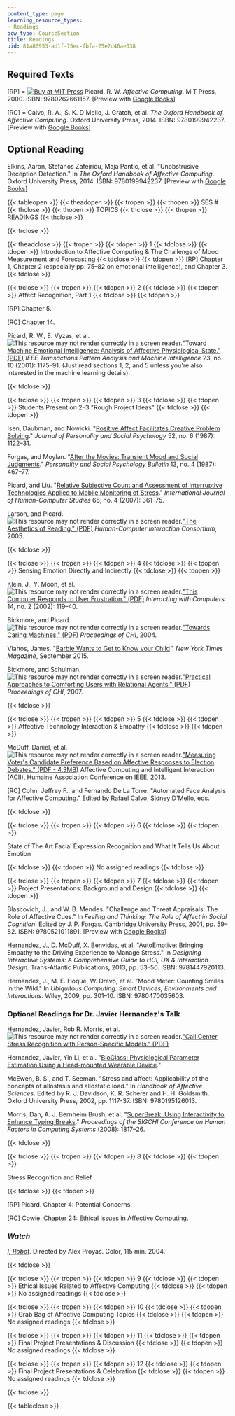 ```yaml
---
content_type: page
learning_resource_types:
- Readings
ocw_type: CourseSection
title: Readings
uid: 81a86953-ad1f-75ec-fbfa-25e2d46ae338
---
```


Required Texts
--------------

\[RP\] = [![Buy at MIT Press](/images/mp_logo.gif)](https://mitpress.mit.edu/9780262661157) Picard, R. W. _Affective Computing_. MIT Press, 2000. ISBN: 9780262661157. \[Preview with [Google Books](http://books.google.com/books?id=GaVncRTcb1gC&pg=PAfrontcover)\]

\[RC\] = Calvo, R. A., S. K. D'Mello, J. Gratch, et al. _The Oxford Handbook of Affective Computing_. Oxford University Press, 2014. ISBN: 9780199942237. \[Preview with [Google Books](http://books.google.com/books?id=w6siBQAAQBAJ&pg=PAfrontcover)\]

Optional Reading
----------------

Elkins, Aaron, Stefanos Zafeiriou, Maja Pantic, et al. "Unobstrusive Deception Detection." In _The Oxford Handbook of Affective Computing_. Oxford University Press, 2014. ISBN: 9780199942237. \[Preview with [Google Books](http://books.google.com/books?id=w6siBQAAQBAJ&pg=PA503=onepage)\]

{{< tableopen >}}
{{< theadopen >}}
{{< tropen >}}
{{< thopen >}}
SES #
{{< thclose >}}
{{< thopen >}}
TOPICS
{{< thclose >}}
{{< thopen >}}
READINGS
{{< thclose >}}

{{< trclose >}}

{{< theadclose >}}
{{< tropen >}}
{{< tdopen >}}
1
{{< tdclose >}}
{{< tdopen >}}
Introduction to Affective Computing & The Challenge of Mood Measurement and Forecasting
{{< tdclose >}}
{{< tdopen >}}
\[RP\] Chapter 1, Chapter 2 (especially pp. 75–82 on emotional intelligence), and Chapter 3.
{{< tdclose >}}

{{< trclose >}}
{{< tropen >}}
{{< tdopen >}}
2
{{< tdclose >}}
{{< tdopen >}}
Affect Recognition, Part 1
{{< tdclose >}}
{{< tdopen >}}


\[RP\] Chapter 5.

\[RC\] Chapter 14.

Picard, R. W., E. Vyzas, et al. ![This resource may not render correctly in a screen reader.](/images/inacessible.gif)["Toward Machine Emotional Intelligence: Analysis of Affective Physiological State." (PDF)](http://vismod.media.mit.edu/pub/tech-reports/TR-536.pdf) _IEEE Transactions Pattern Analysis and Machine Intelligence_ 23, no. 10 (2001): 1175–91. (Just read sections 1, 2, and 5 unless you're also interested in the machine learning details).


{{< tdclose >}}

{{< trclose >}}
{{< tropen >}}
{{< tdopen >}}
3
{{< tdclose >}}
{{< tdopen >}}
Students Present on 2–3 "Rough Project Ideas"
{{< tdclose >}}
{{< tdopen >}}


Isen, Daubman, and Nowicki. "[Positive Affect Facilitates Creative Problem Solving](http://dx.doi.org/10.1037/0022-3514.52.6.1122)." _Journal of Personality and Social Psychology_ 52, no. 6 (1987): 1122–31.

Forgas, and Moylan. "[After the Movies: Transient Mood and Social Judgments](http://dx.doi.org/10.1177/0146167287134004)." _Personality and Social Psychology Bulletin_ 13, no. 4 (1987): 467–77.

Picard, and Liu. "[Relative Subjective Count and Assessment of Interruptive Technologies Applied to Mobile Monitoring of Stress](http://dx.doi.org/10.1016/j.ijhcs.2006.11.019)." _International Journal of Human-Computer Studies_ 65, no. 4 (2007): 361–75.

Larson, and Picard. ![This resource may not render correctly in a screen reader.](/images/inacessible.gif)["The Aesthetics of Reading." (PDF)](http://affect.media.mit.edu/pdfs/05.larson-picard.pdf) _Human-Computer Interaction Consortium_, 2005.


{{< tdclose >}}

{{< trclose >}}
{{< tropen >}}
{{< tdopen >}}
4
{{< tdclose >}}
{{< tdopen >}}
Sensing Emotion Directly and Indirectly
{{< tdclose >}}
{{< tdopen >}}


Klein, J., Y. Moon, et al. ![This resource may not render correctly in a screen reader.](/images/inacessible.gif)["This Computer Responds to User Frustration." (PDF)](http://affect.media.mit.edu/pdfs/02.klein-moon-picard.pdf) _Interacting with Computers_ 14, no. 2 (2002): 119–40.

Bickmore, and Picard. ![This resource may not render correctly in a screen reader.](/images/inacessible.gif)["Towards Caring Machines." (PDF)](http://affect.media.mit.edu/pdfs/04.bickmore-picard-chi.pdf) _Proceedings of CHI_, 2004.

Vlahos, James. "[Barbie Wants to Get to Know your Child](http://www.nytimes.com/2015/09/20/magazine/barbie-wants-to-get-to-know-your-child.html?_r=1)." _New York Times Magazine_, September 2015.

Bickmore, and Schulman. ![This resource may not render correctly in a screen reader.](/images/inacessible.gif)["Practical Approaches to Comforting Users with Relational Agents." (PDF)](http://www.ccs.neu.edu/home/bickmore/publications/CHI07.pdf) _Proceedings of CHI_, 2007.


{{< tdclose >}}

{{< trclose >}}
{{< tropen >}}
{{< tdopen >}}
5
{{< tdclose >}}
{{< tdopen >}}
Affective Technology Interaction & Empathy
{{< tdclose >}}
{{< tdopen >}}


McDuff, Daniel, et al. ![This resource may not render correctly in a screen reader.](/images/inacessible.gif)["Measuring Voter's Candidate Preference Based on Affective Responses to Election Debates." (PDF - 4.3MB)](http://dspace.mit.edu/openaccess-disseminate/1721.1/92439) Affective Computing and Intelligent Interaction (ACII), Humaine Association Conference on IEEE, 2013.

\[RC\] Cohn, Jeffrey F., and Fernando De La Torre. "Automated Face Analysis for Affective Computing." Edited by Rafael Calvo, Sidney D'Mello, eds.


{{< tdclose >}}

{{< trclose >}}
{{< tropen >}}
{{< tdopen >}}
6
{{< tdclose >}}
{{< tdopen >}}


State of The Art Facial Expression Recognition and What It Tells Us About Emotion


{{< tdclose >}}
{{< tdopen >}}
No assigned readings
{{< tdclose >}}

{{< trclose >}}
{{< tropen >}}
{{< tdopen >}}
7
{{< tdclose >}}
{{< tdopen >}}
Project Presentations: Background and Design
{{< tdclose >}}
{{< tdopen >}}


Blascovich, J., and W. B. Mendes. "Challenge and Threat Appraisals: The Role of Affective Cues." In _Feeling and Thinking: The Role of Affect in Social Cognition_. Edited by J. P. Forgas. Cambridge University Press, 2001, pp. 59–82. ISBN: 9780521011891. \[Preview with [Google Books](http://books.google.com/books?id=PSiU9wsJ13QC&pg=PA59=onepage)\]

Hernandez, J., D. McDuff, X. Benvidas, et al. "AutoEmotive: Bringing Empathy to the Driving Experience to Manage Stress." In _Designing Interactive Systems: A Comprehensive Guide to HCI, UX & Interaction Design._ Trans-Atlantic Publications, 2013, pp. 53–56. ISBN: 9781447920113.

Hernandez, J., M. E. Hoque, W. Drevo, et al. "Mood Meter: Counting Smiles in the Wild." In _Ubiquitous Computing: Smart Devices, Environments and Interactions_. Wiley, 2009, pp. 301–10. ISBN: 9780470035603.

### Optional Readings for Dr. Javier Hernandez's Talk

Hernandez, Javier, Rob R. Morris, et al. ![This resource may not render correctly in a screen reader.](/images/inacessible.gif)["Call Center Stress Recognition with Person-Specific Models." (PDF)](http://affect.media.mit.edu/pdfs/11.Hernandez-Morris-Picard-ACII.pdf)

Hernandez, Javier, Yin Li, et al. "[BioGlass: Physiological Parameter Estimation Using a Head-mounted Wearable Device](http://dx.doi.org/10.4108/icst.mobihealth.2014.257219)."

McEwen, B. S., and T. Seeman. "Stress and affect: Applicability of the concepts of allostasis and allostatic load." In _Handbook of Affective Sciences_. Edited by R. J. Davidson, K. R. Scherer and H. H. Goldsmith. Oxford University Press, 2002, pp. 1117-37. ISBN: 9780195126013.

Morris, Dan, A. J. Bernheim Brush, et al. "[SuperBreak: Using Interactivity to Enhance Typing Breaks](http://dx.doi.org/10.1145/1357054.1357337)." _Proceedings of the SIGCHI Conference on Human Factors in Computing Systems_ (2008): 1817–26.


{{< tdclose >}}

{{< trclose >}}
{{< tropen >}}
{{< tdopen >}}
8
{{< tdclose >}}
{{< tdopen >}}


Stress Recognition and Relief


{{< tdclose >}}
{{< tdopen >}}


\[RP\] Picard. Chapter 4: Potential Concerns.

\[RC\] Cowie. Chapter 24: Ethical Issues in Affective Computing.

### _Watch_

[_I, Robot_](http://www.imdb.com/title/tt0343818/). Directed by Alex Proyas. Color, 115 min. 2004.


{{< tdclose >}}

{{< trclose >}}
{{< tropen >}}
{{< tdopen >}}
9
{{< tdclose >}}
{{< tdopen >}}
Ethical Issues Related to Affective Computing
{{< tdclose >}}
{{< tdopen >}}
No assigned readings
{{< tdclose >}}

{{< trclose >}}
{{< tropen >}}
{{< tdopen >}}
10
{{< tdclose >}}
{{< tdopen >}}
Grab Bag of Affective Computing Topics
{{< tdclose >}}
{{< tdopen >}}
No assigned readings
{{< tdclose >}}

{{< trclose >}}
{{< tropen >}}
{{< tdopen >}}
11
{{< tdclose >}}
{{< tdopen >}}
Final Project Presentations & Discussion
{{< tdclose >}}
{{< tdopen >}}
No assigned readings
{{< tdclose >}}

{{< trclose >}}
{{< tropen >}}
{{< tdopen >}}
12
{{< tdclose >}}
{{< tdopen >}}
Final Project Presentations & Celebration
{{< tdclose >}}
{{< tdopen >}}
No assigned readings
{{< tdclose >}}

{{< trclose >}}

{{< tableclose >}}